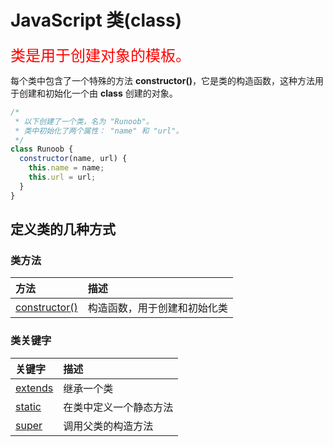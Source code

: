 

# JavaScript 类(class)

<font color='red' size=5>类是用于创建对象的模板。</font>

每个类中包含了一个特殊的方法 **constructor()**，它是类的构造函数，这种方法用于创建和初始化一个由 **class** 创建的对象。

```js
/*
 * 以下创建了一个类，名为 "Runoob"。
 * 类中初始化了两个属性： "name" 和 "url"。
 */
class Runoob {
  constructor(name, url) {
    this.name = name;
    this.url = url;
  }
}
```



## 定义类的几种方式







### 类方法

| 方法                                                         | 描述                         |
| :----------------------------------------------------------- | :--------------------------- |
| [constructor()](https://www.runoob.com/js/jsref-constructor-class.html) | 构造函数，用于创建和初始化类 |

### 类关键字

| 关键字                                                       | 描述                   |
| :----------------------------------------------------------- | :--------------------- |
| [extends](https://www.runoob.com/js/jsref-class-extends.html) | 继承一个类             |
| [static](https://www.runoob.com/js/jsref-class-static.html)  | 在类中定义一个静态方法 |
| [super](https://www.runoob.com/js/jsref-class-super.html)    | 调用父类的构造方法     |